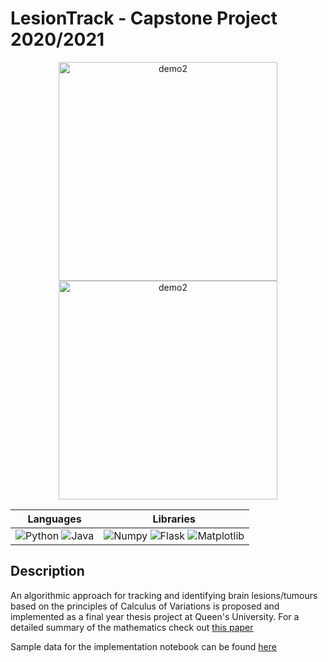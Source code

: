 # LesionTrack - Capstone Project 2020/2021

<p align="center">
    <img src="https://nnethercott.github.io/natenethercott/media/capstone_fullbrain.png" height="350" alt="demo2"/>
    <img src="https://nnethercott.github.io/natenethercott/media/capstone_convergence.png" height="350" alt="demo2"/>
</p>

|**Languages** | **Libraries** |
| -----| ---- |
|![Python](https://img.shields.io/badge/Python-yellow) ![Java](https://img.shields.io/badge/Java-blue)| ![Numpy](https://img.shields.io/badge/Numpy-1.19.5-brightgreen) ![Flask](https://img.shields.io/badge/Pillow-8.2.0-brightgreen) ![Matplotlib](https://img.shields.io/badge/Matplotlib-3.4.1-brightgreen)


<a name="description"/>

## Description
An algorithmic approach for tracking and identifying brain lesions/tumours based on the principles of Calculus of Variations is proposed and implemented as a final year thesis project at Queen's University.  For a detailed summary of the mathematics check out [this paper]( https://github.com/nnethercott/LesionTrack/blob/main/Capstone_Report.pdf)

Sample data for the implementation notebook can be found [here](https://www.dropbox.com/s/frug3coeik782t1/sample_data.p?dl=0)


<!--
<img src="https://nnethercott.github.io/natenethercott/media/capstone_fullbrain.png" height="350" alt="demo2"/>
<img src="https://nnethercott.github.io/natenethercott/media/capstone_convergence.png" height="350" alt="demo2"/>
<img src="https://nnethercott.github.io/natenethercott/media/capstone_test.png" height="450" alt="demo2"/>
-->
